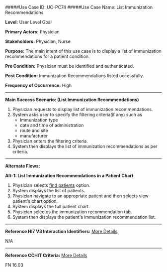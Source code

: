 #####Use Case ID: UC-PC74
#####Use Case Name: List Immunization Recommendations

**Level:**                     User Level Goal

**Primary Actors:**            Physician

**Stakeholders:**              Physician, Nurse

**Purpose:**                   The main intent of this use case is to display a list of immunization recommendations for a patient condition.

**Pre Condition:**             Physician must be identified and authenticated.

**Post Condition:**            Immunization Recommendations listed uccessfully.

**Frequency of Occurrence:**   High
__________________________________________________________
**Main Success Scenario: (List Immunization Recommendations)**

1.	Physician requests to display list of immunization recommendations.
2.	System asks user to specify the filtering criteria(if any) such as 
      * Immunization type
      * date and time of administration 
      * route and site
      * manufacturer
3.	Physician enters the filtering criteria.
4.	System then displays the list of immunization recommendations as per criteria.

__________________________________________________________
**Alternate Flows:**

**Alt-1: List Immunization Recommendations in a Patient Chart**

1.	Physician selects [find patients](../../../patient-administration/manage-patient-registry/find-patients.md) option.
2.	System displays the list of patients.
3.	Physician navigate to an appropriate patient and then selects view patient's chart option.
4.	System displays the full patient chart.
5.	Physician selectes the immunization recommendation tab.
6.	System then displays the patient's immunization recommendation list.

________________________________________________________________________
**Reference Hl7 V3 Interaction Identifiers:**
[More Details](http://www.hl7.org/implement/standards/product_brief.cfm?product_id=306)

N/A
_______________________________________________________________
**Reference CCHIT Criteria:**
[More Details](https://www.cchit.org/cchit-certified)

FN 16.03
